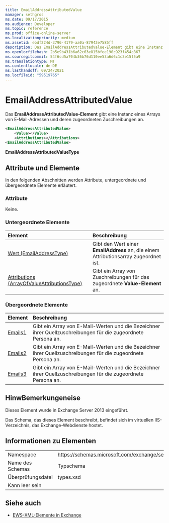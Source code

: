 ```yaml
---
title: EmailAddressAttributedValue
manager: sethgros
ms.date: 09/17/2015
ms.audience: Developer
ms.topic: reference
ms.prod: office-online-server
ms.localizationpriority: medium
ms.assetid: ebdf224d-3796-4179-aa0a-87942e7585ff
description: Das EmailAddressAttributedValue-Element gibt eine Instanz eines Arrays von E-Mail-Adressen und deren zugeordneten Zuschreibungen an.
ms.openlocfilehash: 2b5e9b431b6a62c63e815bfee190c923f454c867
ms.sourcegitcommit: 54f6cd5a704b36b76d110ee53a6d6c1c3e15f5a9
ms.translationtype: MT
ms.contentlocale: de-DE
ms.lasthandoff: 09/24/2021
ms.locfileid: "59519765"
---
```

# <a name="emailaddressattributedvalue"></a>EmailAddressAttributedValue

Das **EmailAddressAttributedValue-Element** gibt eine Instanz eines Arrays von E-Mail-Adressen und deren zugeordneten Zuschreibungen an. 
  
```XML
<EmailAddressAttributedValue>
    <Value></Value>
    <Attributions></Attributions>
<EmailAddressAttributedValue>
```

 **EmailAddressAttributedValueType**
## <a name="attributes-and-elements"></a>Attribute und Elemente

In den folgenden Abschnitten werden Attribute, untergeordnete und übergeordnete Elemente erläutert.
  
### <a name="attributes"></a>Attribute

Keine.
  
### <a name="child-elements"></a>Untergeordnete Elemente

|**Element**|**Beschreibung**|
|:-----|:-----|
|[Wert (EmailAddressType)](value-emailaddresstype.md) <br/> |Gibt den Wert einer **EmailAddress** an, die einem Attributionsarray zugeordnet ist.  <br/> |
|[Attributions (ArrayOfValueAttributionsType)](attributions-arrayofvalueattributionstype.md) <br/> |Gibt ein Array von Zuschreibungen für das zugeordnete **Value-Element** an.  <br/> |
   
### <a name="parent-elements"></a>Übergeordnete Elemente

|**Element**|**Beschreibung**|
|:-----|:-----|
|[Emails1](emails1.md) <br/> |Gibt ein Array von E-Mail-Werten und die Bezeichner ihrer Quellzuschreibungen für die zugeordnete Persona an.  <br/> |
|[Emails2](emails2.md) <br/> |Gibt ein Array von E-Mail-Werten und die Bezeichner ihrer Quellzuschreibungen für die zugeordnete Persona an.  <br/> |
|[Emails3](emails3.md) <br/> |Gibt ein Array von E-Mail-Werten und die Bezeichner ihrer Quellzuschreibungen für die zugeordnete Persona an.  <br/> |
   
## <a name="remarks"></a>HinwBemerkungeneise

Dieses Element wurde in Exchange Server 2013 eingeführt.
  
Das Schema, das dieses Element beschreibt, befindet sich im virtuellen IIS-Verzeichnis, das Exchange-Webdienste hostet.
  
## <a name="element-information"></a>Informationen zu Elementen

|||
|:-----|:-----|
|Namespace  <br/> |https://schemas.microsoft.com/exchange/services/2006/types  <br/> |
|Name des Schemas  <br/> |Typschema  <br/> |
|Überprüfungsdatei  <br/> |types.xsd  <br/> |
|Kann leer sein  <br/> ||
   
## <a name="see-also"></a>Siehe auch



- [EWS-XML-Elemente in Exchange](ews-xml-elements-in-exchange.md)

